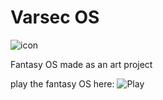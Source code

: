 # Varsec OS

![icon](https://github.com/user-attachments/assets/debd4a8e-dbe8-4b70-8ee4-8574fb5183c2)

 Fantasy OS made as an art project

play the fantasy OS here:
![Play](https://github.com/Max9th/Varsec-OS-web)
